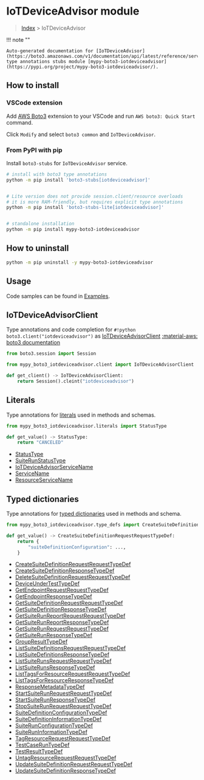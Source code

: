 #  IoTDeviceAdvisor module

> [Index](../README.md) > IoTDeviceAdvisor

!!! note ""

    Auto-generated documentation for [IoTDeviceAdvisor](https://boto3.amazonaws.com/v1/documentation/api/latest/reference/services/iotdeviceadvisor.html#IoTDeviceAdvisor)
    type annotations stubs module [mypy-boto3-iotdeviceadvisor](https://pypi.org/project/mypy-boto3-iotdeviceadvisor/).

## How to install

### VSCode extension

Add [AWS Boto3](https://marketplace.visualstudio.com/items?itemName=Boto3typed.boto3-ide)
extension to your VSCode and run `AWS boto3: Quick Start` command.

Click `Modify` and select `boto3 common` and `IoTDeviceAdvisor`.

### From PyPI with pip

Install `boto3-stubs` for `IoTDeviceAdvisor` service.

```bash
# install with boto3 type annotations
python -m pip install 'boto3-stubs[iotdeviceadvisor]'


# Lite version does not provide session.client/resource overloads
# it is more RAM-friendly, but requires explicit type annotations
python -m pip install 'boto3-stubs-lite[iotdeviceadvisor]'


# standalone installation
python -m pip install mypy-boto3-iotdeviceadvisor
```



## How to uninstall

```bash
python -m pip uninstall -y mypy-boto3-iotdeviceadvisor
```

## Usage

Code samples can be found in [Examples](./usage.md).

## IoTDeviceAdvisorClient

Type annotations and code completion for  `#!python boto3.client("iotdeviceadvisor")` as [IoTDeviceAdvisorClient](./client.md)
[:material-aws: boto3 documentation](https://boto3.amazonaws.com/v1/documentation/api/latest/reference/services/iotdeviceadvisor.html#IoTDeviceAdvisor.Client)

```python title="Usage example"
from boto3.session import Session

from mypy_boto3_iotdeviceadvisor.client import IoTDeviceAdvisorClient

def get_client() -> IoTDeviceAdvisorClient:
    return Session().cleint("iotdeviceadvisor")
```









## Literals

Type annotations for [literals](./literals.md) used in methods and schemas.

```python title="Usage example"
from mypy_boto3_iotdeviceadvisor.literals import StatusType

def get_value() -> StatusType:
    return "CANCELED"
```

- [StatusType](./literals.md#statustype)
- [SuiteRunStatusType](./literals.md#suiterunstatustype)
- [IoTDeviceAdvisorServiceName](./literals.md#iotdeviceadvisorservicename)
- [ServiceName](./literals.md#servicename)
- [ResourceServiceName](./literals.md#resourceservicename)




## Typed dictionaries

Type annotations for [typed dictionaries](./type_defs.md) used in methods and schema.

```python title="Usage example"
from mypy_boto3_iotdeviceadvisor.type_defs import CreateSuiteDefinitionRequestRequestTypeDef

def get_value() -> CreateSuiteDefinitionRequestRequestTypeDef:
    return {
        "suiteDefinitionConfiguration": ...,
    }
```

- [CreateSuiteDefinitionRequestRequestTypeDef](./type_defs.md#createsuitedefinitionrequestrequesttypedef)
- [CreateSuiteDefinitionResponseTypeDef](./type_defs.md#createsuitedefinitionresponsetypedef)
- [DeleteSuiteDefinitionRequestRequestTypeDef](./type_defs.md#deletesuitedefinitionrequestrequesttypedef)
- [DeviceUnderTestTypeDef](./type_defs.md#deviceundertesttypedef)
- [GetEndpointRequestRequestTypeDef](./type_defs.md#getendpointrequestrequesttypedef)
- [GetEndpointResponseTypeDef](./type_defs.md#getendpointresponsetypedef)
- [GetSuiteDefinitionRequestRequestTypeDef](./type_defs.md#getsuitedefinitionrequestrequesttypedef)
- [GetSuiteDefinitionResponseTypeDef](./type_defs.md#getsuitedefinitionresponsetypedef)
- [GetSuiteRunReportRequestRequestTypeDef](./type_defs.md#getsuiterunreportrequestrequesttypedef)
- [GetSuiteRunReportResponseTypeDef](./type_defs.md#getsuiterunreportresponsetypedef)
- [GetSuiteRunRequestRequestTypeDef](./type_defs.md#getsuiterunrequestrequesttypedef)
- [GetSuiteRunResponseTypeDef](./type_defs.md#getsuiterunresponsetypedef)
- [GroupResultTypeDef](./type_defs.md#groupresulttypedef)
- [ListSuiteDefinitionsRequestRequestTypeDef](./type_defs.md#listsuitedefinitionsrequestrequesttypedef)
- [ListSuiteDefinitionsResponseTypeDef](./type_defs.md#listsuitedefinitionsresponsetypedef)
- [ListSuiteRunsRequestRequestTypeDef](./type_defs.md#listsuiterunsrequestrequesttypedef)
- [ListSuiteRunsResponseTypeDef](./type_defs.md#listsuiterunsresponsetypedef)
- [ListTagsForResourceRequestRequestTypeDef](./type_defs.md#listtagsforresourcerequestrequesttypedef)
- [ListTagsForResourceResponseTypeDef](./type_defs.md#listtagsforresourceresponsetypedef)
- [ResponseMetadataTypeDef](./type_defs.md#responsemetadatatypedef)
- [StartSuiteRunRequestRequestTypeDef](./type_defs.md#startsuiterunrequestrequesttypedef)
- [StartSuiteRunResponseTypeDef](./type_defs.md#startsuiterunresponsetypedef)
- [StopSuiteRunRequestRequestTypeDef](./type_defs.md#stopsuiterunrequestrequesttypedef)
- [SuiteDefinitionConfigurationTypeDef](./type_defs.md#suitedefinitionconfigurationtypedef)
- [SuiteDefinitionInformationTypeDef](./type_defs.md#suitedefinitioninformationtypedef)
- [SuiteRunConfigurationTypeDef](./type_defs.md#suiterunconfigurationtypedef)
- [SuiteRunInformationTypeDef](./type_defs.md#suiteruninformationtypedef)
- [TagResourceRequestRequestTypeDef](./type_defs.md#tagresourcerequestrequesttypedef)
- [TestCaseRunTypeDef](./type_defs.md#testcaseruntypedef)
- [TestResultTypeDef](./type_defs.md#testresulttypedef)
- [UntagResourceRequestRequestTypeDef](./type_defs.md#untagresourcerequestrequesttypedef)
- [UpdateSuiteDefinitionRequestRequestTypeDef](./type_defs.md#updatesuitedefinitionrequestrequesttypedef)
- [UpdateSuiteDefinitionResponseTypeDef](./type_defs.md#updatesuitedefinitionresponsetypedef)

